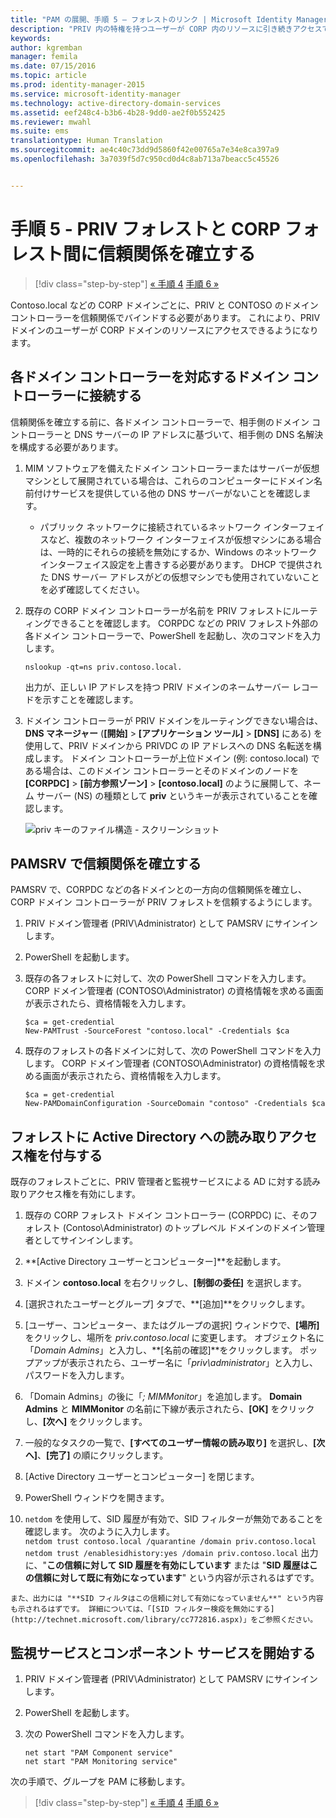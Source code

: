 ```yaml
---
title: "PAM の展開、手順 5 – フォレストのリンク | Microsoft Identity Manager"
description: "PRIV 内の特権を持つユーザーが CORP 内のリソースに引き続きアクセスできるように、PRIV フォレストと CORP フォレストとの間に信頼関係を確立します。"
keywords: 
author: kgremban
manager: femila
ms.date: 07/15/2016
ms.topic: article
ms.prod: identity-manager-2015
ms.service: microsoft-identity-manager
ms.technology: active-directory-domain-services
ms.assetid: eef248c4-b3b6-4b28-9dd0-ae2f0b552425
ms.reviewer: mwahl
ms.suite: ems
translationtype: Human Translation
ms.sourcegitcommit: ae4c40c73dd9d5860f42e00765a7e34e8ca397a9
ms.openlocfilehash: 3a7039f5d7c950cd0d4c8ab713a7beacc5c45526


---
```


# 手順 5 - PRIV フォレストと CORP フォレスト間に信頼関係を確立する

>[!div class="step-by-step"]
[« 手順 4](step-4-install-mim-components-on-pam-server.md)
[手順 6 »](step-6-transition-group-to-pam.md)


Contoso.local などの CORP ドメインごとに、PRIV と CONTOSO のドメイン コントローラーを信頼関係でバインドする必要があります。 これにより、PRIV ドメインのユーザーが CORP ドメインのリソースにアクセスできるようになります。

## 各ドメイン コントローラーを対応するドメイン コントローラーに接続する

信頼関係を確立する前に、各ドメイン コントローラーで、相手側のドメイン コントローラーと DNS サーバーの IP アドレスに基づいて、相手側の DNS 名解決を構成する必要があります。

1.  MIM ソフトウェアを備えたドメイン コントローラーまたはサーバーが仮想マシンとして展開されている場合は、これらのコンピューターにドメイン名前付けサービスを提供している他の DNS サーバーがないことを確認します。
    - パブリック ネットワークに接続されているネットワーク インターフェイスなど、複数のネットワーク インターフェイスが仮想マシンにある場合は、一時的にそれらの接続を無効にするか、Windows のネットワーク インターフェイス設定を上書きする必要があります。 DHCP で提供された DNS サーバー アドレスがどの仮想マシンでも使用されていないことを必ず確認してください。

2.  既存の CORP ドメイン コントローラーが名前を PRIV フォレストにルーティングできることを確認します。 CORPDC などの PRIV フォレスト外部の各ドメイン コントローラーで、PowerShell を起動し、次のコマンドを入力します。

    ```
    nslookup -qt=ns priv.contoso.local.
    ```
    出力が、正しい IP アドレスを持つ PRIV ドメインのネームサーバー レコードを示すことを確認します。

3.  ドメイン コントローラーが PRIV ドメインをルーティングできない場合は、**DNS マネージャー** (**[開始]** > **[アプリケーション ツール]** > **[DNS]** にある) を使用して、PRIV ドメインから PRIVDC の IP アドレスへの DNS 名転送を構成します。 ドメイン コントローラーが上位ドメイン (例: contoso.local) である場合は、このドメイン コントローラーとそのドメインのノードを **[CORPDC]** > **[前方参照ゾーン]** > **[contoso.local]** のように展開して、ネーム サーバー (NS) の種類として **priv** というキーが表示されていることを確認します。

    ![priv キーのファイル構造 - スクリーンショット](./media/PAM_GS_DNS_Manager.png)

## PAMSRV で信頼関係を確立する

PAMSRV で、CORPDC などの各ドメインとの一方向の信頼関係を確立し、CORP ドメイン コントローラーが PRIV フォレストを信頼するようにします。

1. PRIV ドメイン管理者 (PRIV\Administrator) として PAMSRV にサインインします。

2.  PowerShell を起動します。

3.  既存の各フォレストに対して、次の PowerShell コマンドを入力します。 CORP ドメイン管理者 (CONTOSO\Administrator) の資格情報を求める画面が表示されたら、資格情報を入力します。

    ```
    $ca = get-credential
    New-PAMTrust -SourceForest "contoso.local" -Credentials $ca
    ```

4.  既存のフォレストの各ドメインに対して、次の PowerShell コマンドを入力します。 CORP ドメイン管理者 (CONTOSO\Administrator) の資格情報を求める画面が表示されたら、資格情報を入力します。

    ```
    $ca = get-credential
    New-PAMDomainConfiguration -SourceDomain "contoso" -Credentials $ca
    ```

## フォレストに Active Directory への読み取りアクセス権を付与する

既存のフォレストごとに、PRIV 管理者と監視サービスによる AD に対する読み取りアクセス権を有効にします。

1.  既存の CORP フォレスト ドメイン コントローラー (CORPDC) に、そのフォレスト (Contoso\Administrator) のトップレベル ドメインのドメイン管理者としてサインインします。  
2.  **[Active Directory ユーザーとコンピューター]**を起動します。  
3.  ドメイン **contoso.local** を右クリックし、**[制御の委任]** を選択します。  
4.  [選択されたユーザーとグループ] タブで、**[追加]**をクリックします。  
5.  [ユーザー、コンピューター、またはグループの選択] ウィンドウで、**[場所]** をクリックし、場所を *priv.contoso.local* に変更します。  オブジェクト名に「*Domain Admins*」と入力し、**[名前の確認]**をクリックします。 ポップアップが表示されたら、ユーザー名に「*priv\administrator*」と入力し、パスワードを入力します。  
6.  「Domain Admins」の後に「*; MIMMonitor*」を追加します。 **Domain Admins** と **MIMMonitor** の名前に下線が表示されたら、**[OK]** をクリックし、**[次へ]** をクリックします。  
7.  一般的なタスクの一覧で、**[すべてのユーザー情報の読み取り]** を選択し、**[次へ]**、**[完了]** の順にクリックします。  
8.  [Active Directory ユーザーとコンピューター] を閉じます。

9.  PowerShell ウィンドウを開きます。  
10.  `netdom` を使用して、SID 履歴が有効で、SID フィルターが無効であることを確認します。 次のように入力します。  
    ```
    netdom trust contoso.local /quarantine /domain priv.contoso.local
    netdom trust /enablesidhistory:yes /domain priv.contoso.local
    ```
    出力に、"**この信頼に対して SID 履歴を有効にしています** または "**SID 履歴はこの信頼に対して既に有効になっています**" という内容が示されるはずです。

    また、出力には "**SID フィルタはこの信頼に対して有効になっていません**" という内容も示されるはずです。 詳細については、「[SID フィルター検疫を無効にする](http://technet.microsoft.com/library/cc772816.aspx)」をご参照ください。

## 監視サービスとコンポーネント サービスを開始する

1.  PRIV ドメイン管理者 (PRIV\Administrator) として PAMSRV にサインインします。

2.  PowerShell を起動します。

3.  次の PowerShell コマンドを入力します。

    ```
    net start "PAM Component service"
    net start "PAM Monitoring service"
    ```

次の手順で、グループを PAM に移動します。

>[!div class="step-by-step"]
[« 手順 4](step-4-install-mim-components-on-pam-server.md)
[手順 6 »](step-6-transition-group-to-pam.md)



<!--HONumber=Jul16_HO3-->


